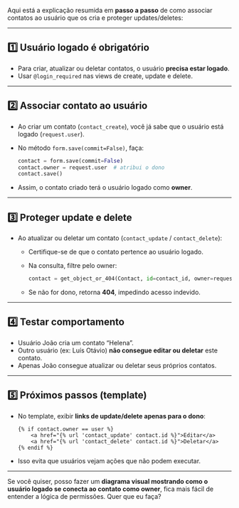 Aqui está a explicação resumida em **passo a passo** de como associar contatos ao usuário que os cria e proteger updates/deletes:

---

## **1️⃣ Usuário logado é obrigatório**

* Para criar, atualizar ou deletar contatos, o usuário **precisa estar logado**.
* Usar `@login_required` nas views de create, update e delete.

---

## **2️⃣ Associar contato ao usuário**

* Ao criar um contato (`contact_create`), você já sabe que o usuário está logado (`request.user`).
* No método `form.save(commit=False)`, faça:

  ```python
  contact = form.save(commit=False)
  contact.owner = request.user  # atribui o dono
  contact.save()
  ```
* Assim, o contato criado terá o usuário logado como **owner**.

---

## **3️⃣ Proteger update e delete**

* Ao atualizar ou deletar um contato (`contact_update` / `contact_delete`):

  * Certifique-se de que o contato pertence ao usuário logado.
  * Na consulta, filtre pelo owner:

    ```python
    contact = get_object_or_404(Contact, id=contact_id, owner=request.user)
    ```
  * Se não for dono, retorna **404**, impedindo acesso indevido.

---

## **4️⃣ Testar comportamento**

* Usuário João cria um contato “Helena”.
* Outro usuário (ex: Luís Otávio) **não consegue editar ou deletar** este contato.
* Apenas João consegue atualizar ou deletar seus próprios contatos.

---

## **5️⃣ Próximos passos (template)**

* No template, exibir **links de update/delete apenas para o dono**:

  ```django
  {% if contact.owner == user %}
      <a href="{% url 'contact_update' contact.id %}">Editar</a>
      <a href="{% url 'contact_delete' contact.id %}">Deletar</a>
  {% endif %}
  ```
* Isso evita que usuários vejam ações que não podem executar.

---

Se você quiser, posso fazer um **diagrama visual mostrando como o usuário logado se conecta ao contato como owner**, fica mais fácil de entender a lógica de permissões. Quer que eu faça?
